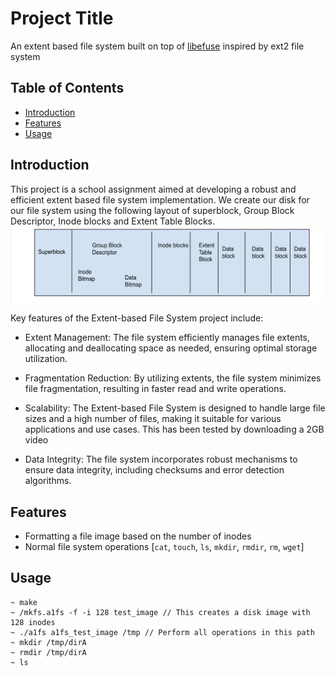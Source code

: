 # Project Title

An extent based file system built on top of [libefuse](https://github.com/libfuse/libfuse) inspired by ext2 file system

## Table of Contents
- [Introduction](#introduction)
- [Features](#features)
- [Usage](#usage)

## Introduction
This project is a school assignment aimed at developing a robust and efficient extent based file system implementation. We create our disk for our file system using the following layout of superblock, Group Block Descriptor, Inode blocks and Extent Table Blocks.
![Diagram](DiskLayout.png)

Key features of the Extent-based File System project include:

- Extent Management: The file system efficiently manages file extents, allocating and deallocating space as needed, ensuring optimal storage utilization.

- Fragmentation Reduction: By utilizing extents, the file system minimizes file fragmentation, resulting in faster read and write operations.

- Scalability: The Extent-based File System is designed to handle large file sizes and a high number of files, making it suitable for various applications and use cases. This has been tested by downloading a 2GB video

- Data Integrity: The file system incorporates robust mechanisms to ensure data integrity, including checksums and error detection algorithms.

## Features
- Formatting a file image based on the number of inodes
- Normal file system operations [`cat`, `touch`, `ls`, `mkdir`, `rmdir`, `rm`, `wget`]

## Usage
```console
~ make
~ /mkfs.a1fs -f -i 128 test_image // This creates a disk image with 128 inodes
~ ./a1fs a1fs_test_image /tmp // Perform all operations in this path
~ mkdir /tmp/dirA
~ rmdir /tmp/dirA
~ ls
```
